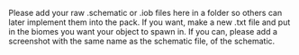 Please add your raw .schematic or .iob files here in a folder so others can later implement them into the pack.
If you want, make a new .txt file and put in the biomes you want your object to spawn in.
If you can, please add a screenshot with the same name as the schematic file, of the schematic.
